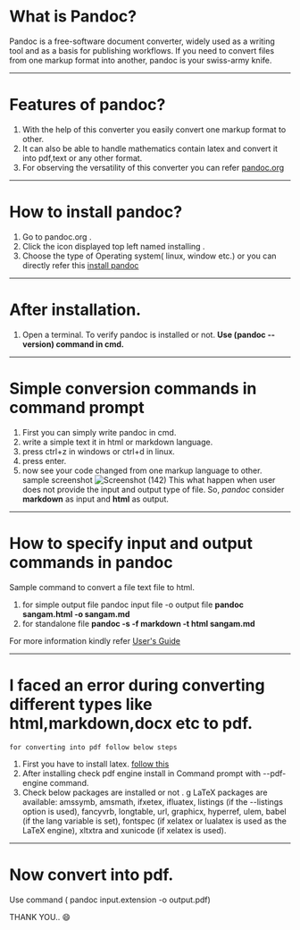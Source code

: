 # What is Pandoc?
 
 Pandoc is a free-software document converter,
 widely used as a writing tool and as a basis for publishing workflows.
 If you need to convert files from one markup format into another, 
 pandoc is your swiss-army knife.

 ---

 # Features of pandoc?
 
  1. With the help of this converter you easily convert one markup format to other.
  2. It can also be able to handle mathematics contain latex and convert it into pdf,text or any other format.
  3. For observing the versatility of this converter you can refer [pandoc.org](https://pandoc.org/)

  ---

  # How to install pandoc?
  
  1. Go to pandoc.org .
  2. Click the icon displayed top left named installing .
  3. Choose the type of Operating system( linux, window etc.)
  or you can directly refer this 
  [install pandoc](https://pandoc.org/installing.html)

  ---

  # After installation.
  1. Open a terminal.
  To verify pandoc is installed or not.
  **Use (pandoc --version) command in cmd.**
  
  ---
  
  # Simple conversion commands in command prompt
  
  1. First you can simply write pandoc in cmd.
  2. write a simple text it in html or markdown language.
  3. press ctrl+z in windows or ctrl+d in linux.
  4. press enter.
  5. now see your code changed from one markup language to other.
  sample screenshot
  ![Screenshot (142)](https://user-images.githubusercontent.com/98117962/180228623-239c743b-ff85-4ca1-a7aa-2f4688af1d1a.png)
 This what happen when user does not provide the input and output type of file.
 So, *pandoc* consider **markdown** as input and **html** as output.
 
 ---
 
 # How to specify input and output commands in pandoc
  
  Sample command to convert a file text file to html.
  1. for simple output file 
  pandoc input file -o output file
  **pandoc sangam.html -o sangam.md**
  2. for standalone file
   **pandoc -s -f markdown -t html sangam.md**

   For more information kindly refer [User's Guide](https://citeseerx.ist.psu.edu/viewdoc/download?doi=10.1.1.694.6340&rep=rep1&type=pdf)
   
   ---
   
   
  # I faced an error during converting different types like html,markdown,docx etc to pdf.
  
    for converting into pdf follow below steps
   1. First you have to install latex. [follow this](https://miktex.org/download)
   2. After installing check pdf engine install in Command prompt with --pdf-engine command.
   3. Check below packages are installed or not . 
   g LaTeX packages are available: amssymb, amsmath, ifxetex,
ifluatex, listings (if the --listings option is used), fancyvrb, longtable, url,
graphicx, hyperref, ulem, babel (if the lang variable is set), fontspec (if xelatex or
lualatex is used as the LaTeX engine), xltxtra and xunicode (if xelatex is used).

---

# Now convert into pdf.
 
 Use command ( pandoc input.extension -o output.pdf)
   
   THANK YOU.. :smile:
